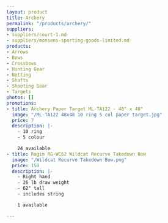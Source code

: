 ```yaml
---
layout: product
title: Archery
permalink: "/products/archery/"
suppliers:
- suppliers/court-1.md
- suppliers/monsens-sporting-goods-limited.md
products:
- Arrows
- Bows
- Crossbows
- Hunting Gear
- Netting
- Shafts
- Shooting Gear
- Targets
photos: []
promotions:
- title: Archery Paper Target ML-TA122 - 48" x 48"
  image: "/ML-TA122 48x48 10 ring 5 col paper target.jpg"
  price: 7
  description: |-
    - 10 ring
    - 5 colour

    24 available
- title: Ragim RG-WC62 Wildcat Recurve Takedown Bow
  image: "/Wildcat Recurve Takedown Bow.png"
  price: 150
  description: |-
    - Right hand
    - 26 lb draw weight
    - 62" tall
    - includes string

    1 available

---
```

